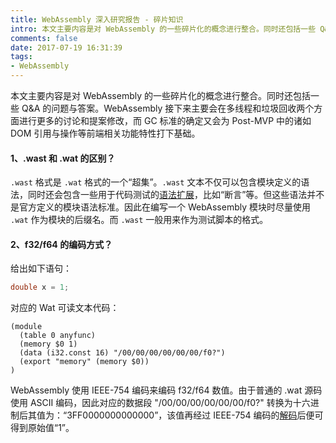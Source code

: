```yaml
---
title: WebAssembly 深入研究报告 - 碎片知识
intro: 本文主要内容是对 WebAssembly 的一些碎片化的概念进行整合。同时还包括一些 Q&A 的问题与答案。WebAssembly 接下来主要会在多线程和垃圾回收两个方面进行更多的讨论和提案修改，而 GC 标准的确定又会为 Post-MVP 中的诸如 DOM 引用与操作等前端相关功能特性打下基础。
comments: false
date: 2017-07-19 16:31:39
tags:
- WebAssembly
---
```


本文主要内容是对 WebAssembly 的一些碎片化的概念进行整合。同时还包括一些 Q&A 的问题与答案。WebAssembly 接下来主要会在多线程和垃圾回收两个方面进行更多的讨论和提案修改，而 GC 标准的确定又会为 Post-MVP 中的诸如 DOM 引用与操作等前端相关功能特性打下基础。

#### 1、.wast 和 .wat 的区别？

`.wast` 格式是 `.wat` 格式的一个“超集”。`.wast` 文本不仅可以包含模块定义的语法，同时还会包含一些用于代码测试的[语法扩展](https://github.com/WebAssembly/spec/tree/master/interpreter/#scripts)，比如“断言”等。但这些语法并不是官方定义的模块语法标准。因此在编写一个 WebAssembly 模块时尽量使用 `.wat` 作为模块的后缀名。而 `.wast` 一般用来作为测试脚本的格式。

#### 2、f32/f64 的编码方式？

给出如下语句：

```c
double x = 1;
```

对应的 Wat 可读文本代码：

```wat
(module
  (table 0 anyfunc)
  (memory $0 1)
  (data (i32.const 16) "/00/00/00/00/00/00/f0?")
  (export "memory" (memory $0))
)
```

WebAssembly 使用 IEEE-754 编码来编码 f32/f64 数值。由于普通的 .wat 源码使用 ASCII 编码，因此对应的数据段 "/00/00/00/00/00/00/f0?" 转换为十六进制后其值为：“3FF0000000000000”，该值再经过 IEEE-754 编码的[解码](http://babbage.cs.qc.cuny.edu/IEEE-754/)后便可得到原始值“1”。
